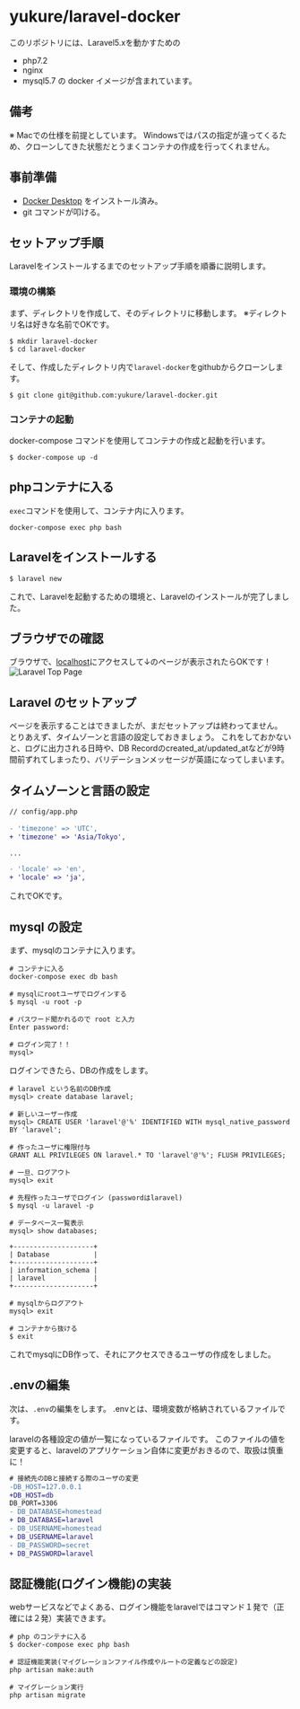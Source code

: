 # yukure/laravel-docker
このリポジトリには、Laravel5.xを動かすための
- php7.2
- nginx
- mysql5.7
の docker イメージが含まれています。

## 備考
※ Macでの仕様を前提としています。
Windowsではパスの指定が違ってくるため、クローンしてきた状態だとうまくコンテナの作成を行ってくれません。

## 事前準備
- [Docker Desktop](https://www.docker.com/products/docker-desktop) をインストール済み。
- git コマンドが叩ける。

## セットアップ手順
Laravelをインストールするまでのセットアップ手順を順番に説明します。

### 環境の構築
まず、ディレクトリを作成して、そのディレクトリに移動します。
※ディレクトリ名は好きな名前でOKです。

```shell
$ mkdir laravel-docker
$ cd laravel-docker
```

そして、作成したディレクトリ内で`laravel-docker`をgithubからクローンします。

```shell
$ git clone git@github.com:yukure/laravel-docker.git
```

### コンテナの起動
docker-compose コマンドを使用してコンテナの作成と起動を行います。

```shell
$ docker-compose up -d
```

## phpコンテナに入る
`exec`コマンドを使用して、コンテナ内に入ります。
```shell
docker-compose exec php bash
```

## Laravelをインストールする
```shell
$ laravel new
```

これで、Laravelを起動するための環境と、Laravelのインストールが完了しました。

## ブラウザでの確認
ブラウザで、[localhost](http://localhost/)にアクセスして↓のページが表示されたらOKです！
![Laravel Top Page](https://user-images.githubusercontent.com/18342796/53179719-a02e4980-3637-11e9-90a5-a5490e60ac7d.png)

## Laravel のセットアップ

ページを表示することはできましたが、まだセットアップは終わってません。
とりあえず、タイムゾーンと言語の設定しておきましょう。
これをしておかないと、ログに出力される日時や、DB Recordのcreated_at/updated_atなどが9時間前ずれてしまったり、バリデーションメッセージが英語になってしまいます。

## タイムゾーンと言語の設定
```diff
// config/app.php
    
- 'timezone' => 'UTC',
+ 'timezone' => 'Asia/Tokyo',

...

- 'locale' => 'en',
+ 'locale' => 'ja',
```

これでOKです。

## mysql の設定

まず、mysqlのコンテナに入ります。

```shell
# コンテナに入る
docker-compose exec db bash

# mysqlにrootユーザでログインする
$ mysql -u root -p

# パスワード聞かれるので root と入力
Enter password:

# ログイン完了！！
mysql>
```

ログインできたら、DBの作成をします。

```
# laravel という名前のDB作成
mysql> create database laravel;

# 新しいユーザー作成
mysql> CREATE USER 'laravel'@'%' IDENTIFIED WITH mysql_native_password BY 'laravel';

# 作ったユーザに権限付与
GRANT ALL PRIVILEGES ON laravel.* TO 'laravel'@'%'; FLUSH PRIVILEGES;

# 一旦、ログアウト
mysql> exit

# 先程作ったユーザでログイン (passwordはlaravel)
$ mysql -u laravel -p

# データベース一覧表示
mysql> show databases;

+--------------------+
| Database           |
+--------------------+
| information_schema |
| laravel            |
+--------------------+

# mysqlからログアウト
mysql> exit

# コンテナから抜ける
$ exit
```

これでmysqlにDB作って、それにアクセスできるユーザの作成をしました。

## .envの編集

次は、`.env`の編集をします。
.envとは、環境変数が格納されているファイルです。

laravelの各種設定の値が一覧になっているファイルです。
このファイルの値を変更すると、laravelのアプリケーション自体に変更がおきるので、取扱は慎重に！

```diff
# 接続先のDBと接続する際のユーザの変更
-DB_HOST=127.0.0.1
+DB_HOST=db
DB_PORT=3306
- DB_DATABASE=homestead
+ DB_DATABASE=laravel
- DB_USERNAME=homestead
+ DB_USERNAME=laravel
- DB_PASSWORD=secret
+ DB_PASSWORD=laravel
```

## 認証機能(ログイン機能)の実装

webサービスなどでよくある、ログイン機能をlaravelではコマンド１発で（正確には２発）実装できます。

```
# php のコンテナに入る
$ docker-compose exec php bash

# 認証機能実装(マイグレーションファイル作成やルートの定義などの設定)
php artisan make:auth

# マイグレーション実行
php artisan migrate
```
